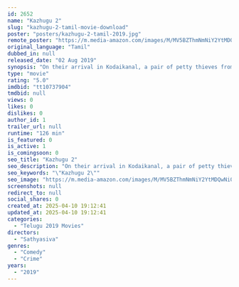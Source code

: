 ```yaml
---
id: 2652
name: "Kazhugu 2"
slug: "kazhugu-2-tamil-movie-download"
poster: "posters/kazhugu-2-tamil-2019.jpg"
remote_poster: "https://m.media-amazon.com/images/M/MV5BZThmNmNiY2YtMDQwNi00Y2YwLWEyMWQtNTc0YWJjYjA0ZDAzXkEyXkFqcGc@._V1_SX300.jpg"
original_language: "Tamil"
dubbed_in: null
released_date: "02 Aug 2019"
synopsis: "On their arrival in Kodaikanal, a pair of petty thieves from Theni are mistaken for wolf-hunters by the locals. They decide to make the best out of this misunderstanding, leading to some unexpected consequences."
type: "movie"
rating: "5.0"
imdbid: "tt10737904"
tmdbid: null
views: 0
likes: 0
dislikes: 0
author_id: 1
trailer_url: null
runtime: "126 min"
is_featured: 0
is_active: 1
is_comingsoon: 0
seo_title: "Kazhugu 2"
seo_description: "On their arrival in Kodaikanal, a pair of petty thieves from Theni are mistaken for wolf-hunters by the locals. They decide to make the best out of this misunderstanding, leading to some unexpected consequences."
seo_keywords: "\"Kazhugu 2\""
seo_image: "https://m.media-amazon.com/images/M/MV5BZThmNmNiY2YtMDQwNi00Y2YwLWEyMWQtNTc0YWJjYjA0ZDAzXkEyXkFqcGc@._V1_SX300.jpg"
screenshots: null
redirect_to: null
social_shares: 0
created_at: 2025-04-10 19:12:41
updated_at: 2025-04-10 19:12:41
categories:
  - "Telugu 2019 Movies"
directors:
  - "Sathyasiva"
genres:
  - "Comedy"
  - "Crime"
years:
  - "2019"
---
```

